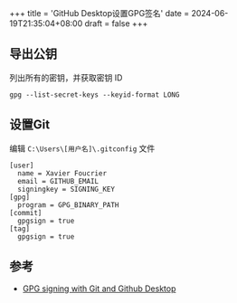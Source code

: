 +++
title = 'GitHub Desktop设置GPG签名'
date = 2024-06-19T21:35:04+08:00
draft = false
+++

## 导出公钥

列出所有的密钥，并获取密钥 ID

```
gpg --list-secret-keys --keyid-format LONG
```

## 设置Git

编辑 `C:\Users\[用户名]\.gitconfig` 文件

```
[user]
  name = Xavier Foucrier
  email = GITHUB_EMAIL
  signingkey = SIGNING_KEY
[gpg]
  program = GPG_BINARY_PATH
[commit]
  gpgsign = true
[tag]
  gpgsign = true
```

## 参考

- [GPG signing with Git and Github Desktop](https://gist.github.com/xavierfoucrier/c156027fcc6ae23bcee1204199f177da)